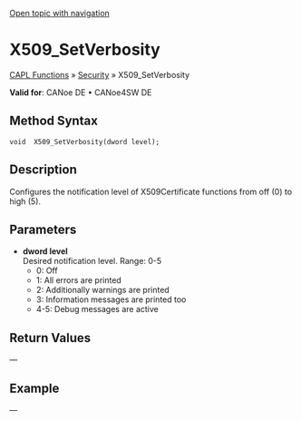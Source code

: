 [Open topic with navigation](../../../../../CANoeDEFamily.htm#Topics/CAPLFunctions/Security/Functions/CAPLfunctionX509SetVerbosity.md)

# X509_SetVerbosity

[CAPL Functions](../../CAPLfunctions.md) » [Security](../CAPLFunctionsSecurityOverview.md) » X509_SetVerbosity

**Valid for**: CANoe DE • CANoe4SW DE

## Method Syntax

```plaintext
void  X509_SetVerbosity(dword level);
```

## Description

Configures the notification level of X509Certificate functions from off (0) to high (5).

## Parameters

- **dword level**  
  Desired notification level. Range: 0-5
  - 0: Off
  - 1: All errors are printed
  - 2: Additionally warnings are printed
  - 3: Information messages are printed too
  - 4-5: Debug messages are active

## Return Values

—

## Example

—
